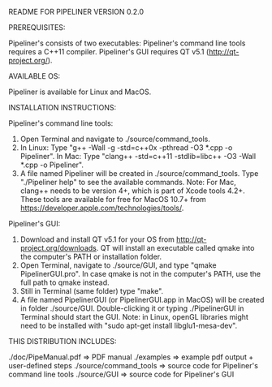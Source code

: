 README FOR PIPELINER VERSION 0.2.0

PREREQUISITES:

Pipeliner's consists of two executables:
  Pipeliner's command line tools requires a C++11 compiler.
  Pipeliner's GUI requires QT v5.1 (http://qt-project.org/).

AVAILABLE OS:

Pipeliner is available for Linux and MacOS.


INSTALLATION INSTRUCTIONS:

Pipeliner's command line tools:
  1. Open Terminal and navigate to ./source/command_tools.
  2. In Linux: Type "g++ -Wall -g -std=c++0x -pthread -O3  *.cpp -o Pipeliner".
     In Mac:  Type "clang++ -std=c++11 -stdlib=libc++ -O3 -Wall *.cpp -o Pipeliner".
  3. A file named Pipeliner will be created in ./source/command_tools. Type "./Pipeliner help"
     to see the available commands.
  Note: For Mac, clang++ needs to be version 4+, which is part of Xcode tools 4.2+.
    These tools are available for free for MacOS 10.7+ from  https://developer.apple.com/technologies/tools/.
  
Pipeliner's GUI:
  1. Download and install QT v5.1 for your OS from http://qt-project.org/downloads.
     QT will install an executable called qmake into the computer's PATH or installation folder.
  2. Open Terminal, navigate to ./source/GUI, and type "qmake PipelinerGUI.pro". In case qmake is not 
     in the computer's PATH, use the full path to qmake instead.
  3. Still in Terminal (same folder) type "make".
  4. A file named PipelinerGUI (or PipelinerGUI.app in MacOS) will be created in folder ./source/GUI.
     Double-clicking it or typing ./PipelinerGUI in Terminal should start the GUI.
  Note: in Linux, openGL libraries might need to be installed with "sudo apt-get install libglu1-mesa-dev".

THIS DISTRIBUTION INCLUDES:

./doc/PipeManual.pdf         => PDF manual
./examples                   => example pdf output + user-defined steps
./source/command_tools       => source code for Pipeliner's command line tools
./source/GUI                 => source code for Pipeliner's GUI


